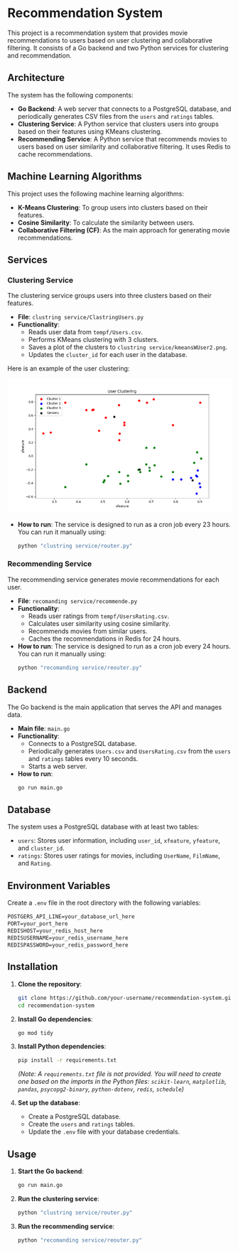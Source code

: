 # Recommendation System

This project is a recommendation system that provides movie recommendations to users based on user clustering and collaborative filtering. It consists of a Go backend and two Python services for clustering and recommendation.

## Architecture

The system has the following components:

*   **Go Backend**: A web server that connects to a PostgreSQL database, and periodically generates CSV files from the `users` and `ratings` tables.
*   **Clustering Service**: A Python service that clusters users into groups based on their features using KMeans clustering.
*   **Recommending Service**: A Python service that recommends movies to users based on user similarity and collaborative filtering. It uses Redis to cache recommendations.

## Machine Learning Algorithms

This project uses the following machine learning algorithms:

*   **K-Means Clustering**: To group users into clusters based on their features.
*   **Cosine Similarity**: To calculate the similarity between users.
*   **Collaborative Filtering (CF)**: As the main approach for generating movie recommendations.

## Services

### Clustering Service

The clustering service groups users into three clusters based on their features.

*   **File**: `clustring service/ClastringUsers.py`
*   **Functionality**:
    *   Reads user data from `tempf/Users.csv`.
    *   Performs KMeans clustering with 3 clusters.
    *   Saves a plot of the clusters to `clustring service/kmeansWUser2.png`.
    *   Updates the `cluster_id` for each user in the database.

Here is an example of the user clustering:

![User Clustering](clustring%20service/kmeansWUser2.png)

*   **How to run**: The service is designed to run as a cron job every 23 hours. You can run it manually using:
    ```bash
    python "clustring service/router.py"
    ```

### Recommending Service

The recommending service generates movie recommendations for each user.

*   **File**: `recomanding service/recommende.py`
*   **Functionality**:
    *   Reads user ratings from `tempf/UsersRating.csv`.
    *   Calculates user similarity using cosine similarity.
    *   Recommends movies from similar users.
    *   Caches the recommendations in Redis for 24 hours.
*   **How to run**: The service is designed to run as a cron job every 24 hours. You can run it manually using:
    ```bash
    python "recomanding service/reouter.py"
    ```

## Backend

The Go backend is the main application that serves the API and manages data.

*   **Main file**: `main.go`
*   **Functionality**:
    *   Connects to a PostgreSQL database.
    *   Periodically generates `Users.csv` and `UsersRating.csv` from the `users` and `ratings` tables every 10 seconds.
    *   Starts a web server.
*   **How to run**:
    ```bash
    go run main.go
    ```

## Database

The system uses a PostgreSQL database with at least two tables:

*   `users`: Stores user information, including `user_id`, `xfeature`, `yfeature`, and `cluster_id`.
*   `ratings`: Stores user ratings for movies, including `UserName`, `FilmName`, and `Rating`.

## Environment Variables

Create a `.env` file in the root directory with the following variables:

```
POSTGERS_API_LINE=your_database_url_here
PORT=your_port_here
REDISHOST=your_redis_host_here
REDISUSERNAME=your_redis_username_here
REDISPASSWORD=your_redis_password_here
```

## Installation

1.  **Clone the repository**:
    ```bash
    git clone https://github.com/your-username/recommendation-system.git
    cd recommendation-system
    ```
2.  **Install Go dependencies**:
    ```bash
    go mod tidy
    ```
3.  **Install Python dependencies**:
    ```bash
    pip install -r requirements.txt
    ```
    *(Note: A `requirements.txt` file is not provided. You will need to create one based on the imports in the Python files: `scikit-learn`, `matplotlib`, `pandas`, `psycopg2-binary`, `python-dotenv`, `redis`, `schedule`)*

4.  **Set up the database**:
    *   Create a PostgreSQL database.
    *   Create the `users` and `ratings` tables.
    *   Update the `.env` file with your database credentials.

## Usage

1.  **Start the Go backend**:
    ```bash
    go run main.go
    ```
2.  **Run the clustering service**:
    ```bash
    python "clustring service/router.py"
    ```
3.  **Run the recommending service**:
    ```bash
    python "recomanding service/reouter.py"
    ```